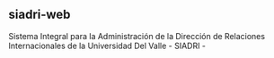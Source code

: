 ## siadri-web
Sistema Integral para la Administración de la Dirección de Relaciones Internacionales de la Universidad Del Valle - SIADRI -